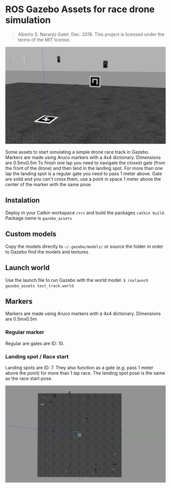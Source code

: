 # ROS Gazebo Assets for race drone simulation
> Alberto S. Naranjo Galet. Dec. 2018.
> This project is licensed under the terms of the MIT license.

![Race Track](https://github.com/Veilkrand/gazebo_assets_drone_race/blob/master/images/default_gzclient_camera(1)-2018-12-05T13_20_12.687049.jpg)

Some assets to start simulating a simple drone race track in Gazebo. Markers are made using Aruco markers with a 4x4 dictionary. Dimensions are 0.5mx0.5m
To finish one lap you need to navigate the closest gate (from the front of the drone) and then land in the landing spot. For more than one lap the landing spot is a regular gate you need to pass 1 meter above.
Gate are solid and you can't cross them, use a point in space 1 meter above the center of the marker with the same pose.

## Instalation
Deploy in your Catkin workspace `/src` and build the packages `catkin build`. Package name is `gazebo_assets`

## Custom models
Copy the models directly to `~/.gazebo/models/` or source the folder in order to Gazebo find the models and textures.

## Launch world
Use the launch file to run Gazebo with the world model:
`$ roslaunch gazebo_assets test_track.world`

## Markers 
Markers are made using Aruco markers with a 4x4 dictionary. Dimensions are 0.5mx0.5m

### Regular marker
Regular are gates are ID: 10.

### Landing spot / Race start 
Landing spots are ID: 7. They also function as a gate (e.g. pass 1 meter above the point) for more than 1 lap race. The landing spot pose is the same as the race start pose.

![Race Track](https://github.com/Veilkrand/gazebo_assets_drone_race/blob/master/images/default_gzclient_camera(1)-2018-12-05T13_20_42.093154.jpg)
